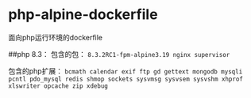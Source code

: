 # php-alpine-dockerfile
面向php运行环境的dockerfile

##php 8.3：
包含的包：
`8.3.2RC1-fpm-alpine3.19 nginx supervisor `

包含的php扩展：
`bcmath calendar exif ftp gd gettext mongodb mysqli pcntl pdo_mysql redis shmop sockets sysvmsg sysvsem sysvshm xhprof xlswriter opcache zip xdebug`